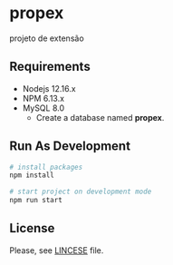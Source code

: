 # propex

projeto de extensão

## Requirements

+ Nodejs 12.16.x
+ NPM 6.13.x
+ MySQL 8.0
    - Create a database named **propex**.

## Run As Development

```bash
# install packages
npm install

# start project on development mode
npm run start
```

## License

Please, see [LINCESE](https://github.com/PedroZC90/propex/blob/master/LICENSE) file.
